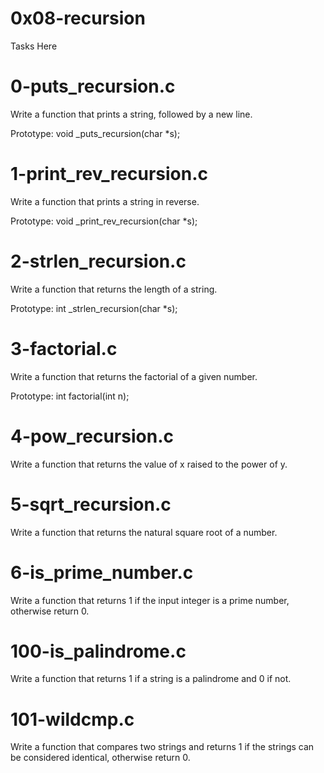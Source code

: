 # 0x08-recursion

Tasks Here 
# 0-puts_recursion.c
Write a function that prints a string, followed by a new line.

Prototype: void _puts_recursion(char *s);
# 1-print_rev_recursion.c
Write a function that prints a string in reverse.

Prototype: void _print_rev_recursion(char *s);

# 2-strlen_recursion.c

Write a function that returns the length of a string.

Prototype: int _strlen_recursion(char *s);

# 3-factorial.c

Write a function that returns the factorial of a given number.

Prototype: int factorial(int n);
# 4-pow_recursion.c
Write a function that returns the value of x raised to the power of y.

# 5-sqrt_recursion.c
Write a function that returns the natural square root of a number.

# 6-is_prime_number.c
Write a function that returns 1 if the input integer is a prime number, otherwise return 0.

# 100-is_palindrome.c
Write a function that returns 1 if a string is a palindrome and 0 if not.

# 101-wildcmp.c
Write a function that compares two strings and returns 1 if the strings can be considered identical, otherwise return 0.
